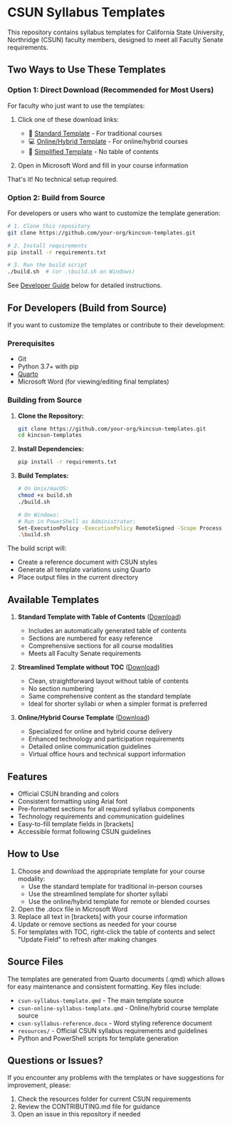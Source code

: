 # CSUN Syllabus Templates

This repository contains syllabus templates for California State University, Northridge (CSUN) faculty members, designed to meet all Faculty Senate requirements.

## Two Ways to Use These Templates

### Option 1: Direct Download (Recommended for Most Users)
For faculty who just want to use the templates:

1. Click one of these download links:
   - 📝 [Standard Template](csun-syllabus-template.docx) - For traditional courses
   - 💻 [Online/Hybrid Template](csun-online-syllabus-template.docx) - For online/hybrid courses
   - 📄 [Simplified Template](csun-syllabus-template-notoc.docx) - No table of contents

2. Open in Microsoft Word and fill in your course information

That's it! No technical setup required.

### Option 2: Build from Source
For developers or users who want to customize the template generation:

```bash
# 1. Clone this repository
git clone https://github.com/your-org/kincsun-templates.git

# 2. Install requirements
pip install -r requirements.txt

# 3. Run the build script
./build.sh  # (or .\build.sh on Windows)
```

See [Developer Guide](#for-developers-build-from-source) below for detailed instructions.

## For Developers (Build from Source)

If you want to customize the templates or contribute to their development:

### Prerequisites
- Git
- Python 3.7+ with pip
- [Quarto](https://quarto.org/docs/get-started/)
- Microsoft Word (for viewing/editing final templates)

### Building from Source

1. **Clone the Repository:**
   ```bash
   git clone https://github.com/your-org/kincsun-templates.git
   cd kincsun-templates
   ```

2. **Install Dependencies:**
   ```bash
   pip install -r requirements.txt
   ```

3. **Build Templates:**
   ```bash
   # On Unix/macOS:
   chmod +x build.sh
   ./build.sh
   
   # On Windows:
   # Run in PowerShell as Administrator:
   Set-ExecutionPolicy -ExecutionPolicy RemoteSigned -Scope Process
   .\build.sh
   ```

The build script will:
- Create a reference document with CSUN styles
- Generate all template variations using Quarto
- Place output files in the current directory

## Available Templates

1. **Standard Template with Table of Contents** ([Download](csun-syllabus-template.docx))
   - Includes an automatically generated table of contents
   - Sections are numbered for easy reference
   - Comprehensive sections for all course modalities
   - Meets all Faculty Senate requirements

2. **Streamlined Template without TOC** ([Download](csun-syllabus-template-notoc.docx))
   - Clean, straightforward layout without table of contents
   - No section numbering
   - Same comprehensive content as the standard template
   - Ideal for shorter syllabi or when a simpler format is preferred

3. **Online/Hybrid Course Template** ([Download](csun-online-syllabus-template.docx))
   - Specialized for online and hybrid course delivery
   - Enhanced technology and participation requirements
   - Detailed online communication guidelines
   - Virtual office hours and technical support information

## Features

- Official CSUN branding and colors
- Consistent formatting using Arial font
- Pre-formatted sections for all required syllabus components
- Technology requirements and communication guidelines
- Easy-to-fill template fields in [brackets]
- Accessible format following CSUN guidelines

## How to Use

1. Choose and download the appropriate template for your course modality:
   - Use the standard template for traditional in-person courses
   - Use the streamlined template for shorter syllabi
   - Use the online/hybrid template for remote or blended courses
2. Open the .docx file in Microsoft Word
3. Replace all text in [brackets] with your course information
4. Update or remove sections as needed for your course
5. For templates with TOC, right-click the table of contents and select "Update Field" to refresh after making changes

## Source Files

The templates are generated from Quarto documents (.qmd) which allows for easy maintenance and consistent formatting. Key files include:

- `csun-syllabus-template.qmd` - The main template source
- `csun-online-syllabus-template.qmd` - Online/hybrid course template source
- `csun-syllabus-reference.docx` - Word styling reference document
- `resources/` - Official CSUN syllabus requirements and guidelines
- Python and PowerShell scripts for template generation

## Questions or Issues?

If you encounter any problems with the templates or have suggestions for improvement, please:
1. Check the resources folder for current CSUN requirements
2. Review the CONTRIBUTING.md file for guidance
3. Open an issue in this repository if needed